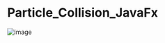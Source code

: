 # Particle_Collision_JavaFx


![image](https://user-images.githubusercontent.com/53006261/163723335-b5962352-3f7d-43e8-aa88-a6e624f94941.png)
